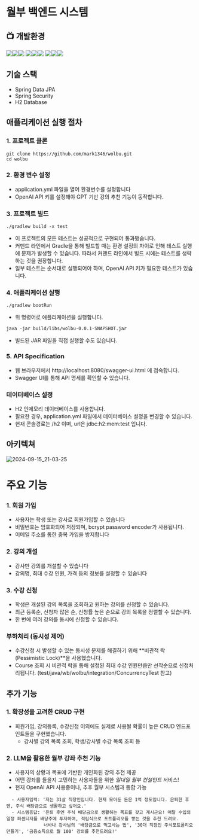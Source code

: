 # 월부 백엔드 시스템
## 📺 개발환경
<img src="https://img.shields.io/badge/Framework-%23121011?style=for-the-badge"><img src="https://img.shields.io/badge/springboot-6DB33F?style=for-the-badge&logo=springboot&logoColor=white"><img src="https://img.shields.io/badge/3.3.3-515151?style=for-the-badge">
<img src="https://img.shields.io/badge/Build-%23121011?style=for-the-badge"><img src="https://img.shields.io/badge/Gradle-02303A?style=for-the-badge&logo=Gradle&logoColor=white"><img src="https://img.shields.io/badge/8.10-515151?style=for-the-badge">
<img src="https://img.shields.io/badge/Language-%23121011?style=for-the-badge"><img src="https://img.shields.io/badge/java-%23ED8B00?style=for-the-badge&logo=openjdk&logoColor=white"><img src="https://img.shields.io/badge/17-515151?style=for-the-badge">
## 기술 스택
- Spring Data JPA
- Spring Security
- H2 Database

## 애플리케이션 실행 절차
### 1. 프로젝트 클론
```
git clone https://github.com/mark1346/wolbu.git
cd wolbu
```
### 2. 환경 변수 설정
- application.yml 파일을 열어 환경변수를 설정합니다
- OpenAI API 키를 설정해야 GPT 기반 강의 추천 기능이 동작합니다.
### 3. 프로젝트 빌드
```
./gradlew build -x test
```
- 이 프로젝트의 모든 테스트는 성공적으로 구현되어 통과됐습니다. 
- 커맨드 라인에서 Gradle을 통해 빌드할 때는 환경 설정의 차이로 인해 테스트 실행에 문제가 발생할 수 있습니다. 따라서 커맨드 라인에서 빌드 시에는 테스트를 생략하는 것을 권장합니다.
- 일부 테스트는 순서대로 실행되어야 하며, OpenAI API 키가 필요한 테스트가 있습니다.
### 4. 애플리케이션 실행
```
./gradlew bootRun
```
- 위 명령어로 애플리케이션을 실행합니다. 
```
java -jar build/libs/wolbu-0.0.1-SNAPSHOT.jar
```
- 빌드된 JAR 파일을 직접 실행할 수도 있습니다.
### 5. API Specification
- 웹 브라우저에서 http://localhost:8080/swagger-ui.html 에 접속합니다.
- Swagger UI를 통해 API 명세를 확인할 수 있습니다.


### 데이터베이스 설정
- H2 인메모리 데이터베이스를 사용합니다.
- 필요한 경우, application.yml 파일에서 데이터베이스 설정을 변경할 수 있습니다.
- 현재 콘솔경로는 /h2 이며, url은 jdbc:h2:mem:test 입니다.

## 아키텍쳐
![2024-09-15_21-03-25](https://github.com/user-attachments/assets/ba941cf4-a51a-4b09-9741-7656480587b2)

  
# 주요 기능
### 1. 회원 가입
- 사용자는 학생 또는 강사로 회원가입할 수 있습니다
- 비밀번호는 암호화되어 저장되며, bcrypt password encoder가 사용됩니다.
- 이메일 주소를 통한 중복 가입을 방지합니다
### 2. 강의 개설
- 강사만 강의를 개설할 수 있습니다
- 강의명, 최대 수강 인원, 가격 등의 정보를 설정할 수 있습니다
### 3. 수강 신청
- 학생은 개설된 강의 목록을 조회하고 원하는 강의를 신청할 수 있습니다.
- 최근 등록순, 신청자 많은 순, 신청률 높은 순으로 강의 목록을 정렬할 수 있습니다.
- 한 번에 여러 강의를 동시에 신청할 수 있습니다. 
### 부하처리 (동시성 제어)
- 수강신청 시 발생할 수 있는 동시성 문제를 해결하기 위해 **비관적 락(Pessimistic Lock)**을 사용했습니다.
- Course 조회 시 비관적 락을 통해 설정된 최대 수강 인원만큼만 선착순으로 신청처리됩니다. (test/java/wb/wolbu/integration/ConcurrencyTest 참고)

## 추가 기능
### 1. 확장성을 고려한 CRUD 구현
- 회원가입, 강의등록, 수강신청 이외에도 실제로 사용될 확률이 높은 CRUD 엔드포인트들을 구현했습니다.
  - 강사별 강의 목록 조회, 학생/강사별 수강 목록 조회 등
### 2. LLM을 활용한 월부 강좌 추천 기능
- 사용자의 상황과 목표에 기반한 개인화된 강의 추천 제공
- 어떤 강좌를 들을지 고민하는 사용자들을 위한 *일대일 월부 컨설턴트* 서비스!
- 현재 OpenAI API 사용중이나, 추후 월부 시스템과 통합 가능
```
  - 사용자입력: '저는 31살 직장인입니다. 현재 모아둔 돈은 1억 정도입니다. 은퇴한 후엔, 주식 배당금으로 생활하고 싶어요.'
  - 시스템응답: '은퇴 후엔 주식 배당금으로 생활하는 목표를 갖고 계시군요! 매달 수입의 일정 퍼센티지를 배당주에 투자하여, 적립식으로 포트폴리오를 쌓는 것을 추천 드려요.
              너바나 강사님의 '배당금으로 먹고사는 법', '30대 직장인 주식포트폴리오 만들기', '금융소득으로 월 100' 강의를 추천드려요!'
```
